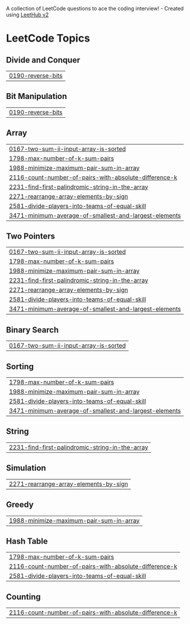 A collection of LeetCode questions to ace the coding interview! - Created using [LeetHub v2](https://github.com/arunbhardwaj/LeetHub-2.0)
<!---LeetCode Topics Start-->
# LeetCode Topics
## Divide and Conquer
|  |
| ------- |
| [0190-reverse-bits](https://github.com/HydrallHarsh/My-Java-DSA-Questions/tree/master/0190-reverse-bits) |
## Bit Manipulation
|  |
| ------- |
| [0190-reverse-bits](https://github.com/HydrallHarsh/My-Java-DSA-Questions/tree/master/0190-reverse-bits) |
## Array
|  |
| ------- |
| [0167-two-sum-ii-input-array-is-sorted](https://github.com/HydrallHarsh/My-Java-DSA-Questions/tree/master/0167-two-sum-ii-input-array-is-sorted) |
| [1798-max-number-of-k-sum-pairs](https://github.com/HydrallHarsh/My-Java-DSA-Questions/tree/master/1798-max-number-of-k-sum-pairs) |
| [1988-minimize-maximum-pair-sum-in-array](https://github.com/HydrallHarsh/My-Java-DSA-Questions/tree/master/1988-minimize-maximum-pair-sum-in-array) |
| [2116-count-number-of-pairs-with-absolute-difference-k](https://github.com/HydrallHarsh/My-DSA-Questions/tree/master/2116-count-number-of-pairs-with-absolute-difference-k) |
| [2231-find-first-palindromic-string-in-the-array](https://github.com/HydrallHarsh/My-Java-DSA-Questions/tree/master/2231-find-first-palindromic-string-in-the-array) |
| [2271-rearrange-array-elements-by-sign](https://github.com/HydrallHarsh/My-Java-DSA-Questions/tree/master/2271-rearrange-array-elements-by-sign) |
| [2581-divide-players-into-teams-of-equal-skill](https://github.com/HydrallHarsh/My-Java-DSA-Questions/tree/master/2581-divide-players-into-teams-of-equal-skill) |
| [3471-minimum-average-of-smallest-and-largest-elements](https://github.com/HydrallHarsh/My-Java-DSA-Questions/tree/master/3471-minimum-average-of-smallest-and-largest-elements) |
## Two Pointers
|  |
| ------- |
| [0167-two-sum-ii-input-array-is-sorted](https://github.com/HydrallHarsh/My-Java-DSA-Questions/tree/master/0167-two-sum-ii-input-array-is-sorted) |
| [1798-max-number-of-k-sum-pairs](https://github.com/HydrallHarsh/My-Java-DSA-Questions/tree/master/1798-max-number-of-k-sum-pairs) |
| [1988-minimize-maximum-pair-sum-in-array](https://github.com/HydrallHarsh/My-Java-DSA-Questions/tree/master/1988-minimize-maximum-pair-sum-in-array) |
| [2231-find-first-palindromic-string-in-the-array](https://github.com/HydrallHarsh/My-Java-DSA-Questions/tree/master/2231-find-first-palindromic-string-in-the-array) |
| [2271-rearrange-array-elements-by-sign](https://github.com/HydrallHarsh/My-Java-DSA-Questions/tree/master/2271-rearrange-array-elements-by-sign) |
| [2581-divide-players-into-teams-of-equal-skill](https://github.com/HydrallHarsh/My-Java-DSA-Questions/tree/master/2581-divide-players-into-teams-of-equal-skill) |
| [3471-minimum-average-of-smallest-and-largest-elements](https://github.com/HydrallHarsh/My-Java-DSA-Questions/tree/master/3471-minimum-average-of-smallest-and-largest-elements) |
## Binary Search
|  |
| ------- |
| [0167-two-sum-ii-input-array-is-sorted](https://github.com/HydrallHarsh/My-Java-DSA-Questions/tree/master/0167-two-sum-ii-input-array-is-sorted) |
## Sorting
|  |
| ------- |
| [1798-max-number-of-k-sum-pairs](https://github.com/HydrallHarsh/My-Java-DSA-Questions/tree/master/1798-max-number-of-k-sum-pairs) |
| [1988-minimize-maximum-pair-sum-in-array](https://github.com/HydrallHarsh/My-Java-DSA-Questions/tree/master/1988-minimize-maximum-pair-sum-in-array) |
| [2581-divide-players-into-teams-of-equal-skill](https://github.com/HydrallHarsh/My-Java-DSA-Questions/tree/master/2581-divide-players-into-teams-of-equal-skill) |
| [3471-minimum-average-of-smallest-and-largest-elements](https://github.com/HydrallHarsh/My-Java-DSA-Questions/tree/master/3471-minimum-average-of-smallest-and-largest-elements) |
## String
|  |
| ------- |
| [2231-find-first-palindromic-string-in-the-array](https://github.com/HydrallHarsh/My-Java-DSA-Questions/tree/master/2231-find-first-palindromic-string-in-the-array) |
## Simulation
|  |
| ------- |
| [2271-rearrange-array-elements-by-sign](https://github.com/HydrallHarsh/My-Java-DSA-Questions/tree/master/2271-rearrange-array-elements-by-sign) |
## Greedy
|  |
| ------- |
| [1988-minimize-maximum-pair-sum-in-array](https://github.com/HydrallHarsh/My-Java-DSA-Questions/tree/master/1988-minimize-maximum-pair-sum-in-array) |
## Hash Table
|  |
| ------- |
| [1798-max-number-of-k-sum-pairs](https://github.com/HydrallHarsh/My-Java-DSA-Questions/tree/master/1798-max-number-of-k-sum-pairs) |
| [2116-count-number-of-pairs-with-absolute-difference-k](https://github.com/HydrallHarsh/My-DSA-Questions/tree/master/2116-count-number-of-pairs-with-absolute-difference-k) |
| [2581-divide-players-into-teams-of-equal-skill](https://github.com/HydrallHarsh/My-Java-DSA-Questions/tree/master/2581-divide-players-into-teams-of-equal-skill) |
## Counting
|  |
| ------- |
| [2116-count-number-of-pairs-with-absolute-difference-k](https://github.com/HydrallHarsh/My-DSA-Questions/tree/master/2116-count-number-of-pairs-with-absolute-difference-k) |
<!---LeetCode Topics End-->
